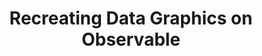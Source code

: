 ---
title: "Recreating Data Graphics on Observable"
reroute-url: https://observablehq.com/collection/@ben-tanen/recreations
landing-order: 22|7|12
landing-img:   /assets/img/proj-thumbnails/observable-recreations.png
landing-large: false
---